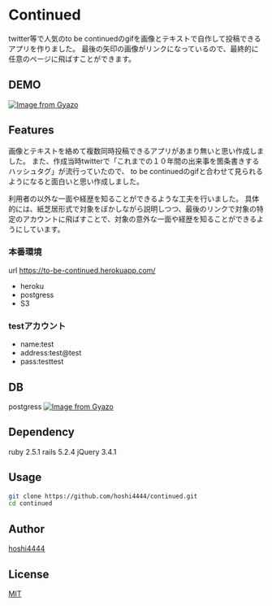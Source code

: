 # Continued
twitter等で人気のto be continuedのgifを画像とテキストで自作して投稿できるアプリを作りました。
最後の矢印の画像がリンクになっているので、最終的に任意のページに飛ばすことができます。
 
## DEMO
 
[![Image from Gyazo](https://i.gyazo.com/9c04be3a60ae219ab3309d39ab54e471.gif)](https://gyazo.com/9c04be3a60ae219ab3309d39ab54e471)

 
## Features
画像とテキストを絡めて複数同時投稿できるアプリがあまり無いと思い作成しました。
また、作成当時twitterで「これまでの１０年間の出来事を箇条書きするハッシュタグ」が流行っていたので、 to be continuedのgifと合わせて見られるようになると面白いと思い作成しました。

利用者の以外な一面や経歴を知ることができるような工夫を行いました。
具体的には、紙芝居形式で対象をぼかしながら説明しつつ、最後のリンクで対象の特定のアカウントに飛ばすことで、対象の意外な一面や経歴を知ることができるようにしています。

### 本番環境
url https://to-be-continued.herokuapp.com/

- heroku
- postgress
- S3

### testアカウント
- name:test
- address:test@test
- pass:testtest

## DB
postgress
[![Image from Gyazo](https://i.gyazo.com/109d0903f83d53b5b99ed757f2c90fab.png)](https://gyazo.com/109d0903f83d53b5b99ed757f2c90fab)

## Dependency
ruby 2.5.1
rails 5.2.4
jQuery 3.4.1

## Usage

```bash
git clone https://github.com/hoshi4444/continued.git
cd continued
```

## Author
[hoshi4444](https://github.com/hoshi4444)

## License
[MIT](LICENSE)